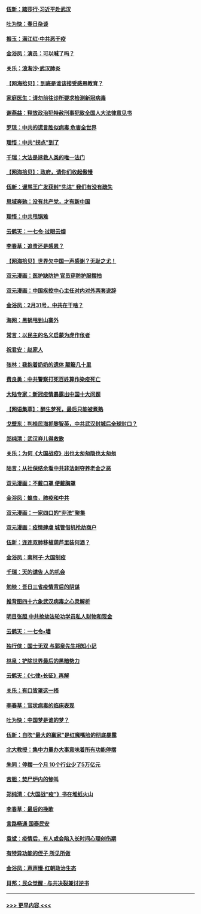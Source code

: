 #### [伍新：踏莎行‧习近平赴武汉](../pages/nsc993/n11935157.md?t=03122302) 
#### [吐为快：春日杂谈](../pages/nsc993/n11934776.md?t=03122302) 
#### [振玉：满江红‧中共恶于疫](../pages/nsc993/n11934647.md?t=03122302) 
#### [金浴凤：演员：可以喊了吗？](../pages/nsc993/n11934602.md?t=03122302) 
#### [关乐：浪淘沙·武汉肺炎](../pages/nsc993/n11931792.md?t=03122302) 
#### [【网海拾贝】：到底是谁该接受感恩教育？](../pages/nsc993/n11931552.md?t=03122302) 
#### [家庭医生：请勿前往诊所要求检测新冠病毒](../pages/nsc993/n11929190.md?t=03122302) 
#### [谢燕益：释放政治犯特赦刑事犯致全国人大法律意见书](../pages/nsc993/n11928978.md?t=03122302) 
#### [罗琼：中共的谎言胜似病毒 危害全世界](../pages/nsc993/n11922636.md?t=03122302) 
#### [理悟：中共“拐点”到了](../pages/nsc993/n11928496.md?t=03122302) 
#### [千瑞：大法是拯救人类的唯一法门](../pages/nsc993/n11927637.md?t=03122302) 
#### [【网海拾贝】：政府，请你们收起傲慢](../pages/nsc993/n11926932.md?t=03122302) 
#### [伍新：谩骂王广发获封“先进” 我们有没有疏失](../pages/nsc993/n11926101.md?t=03122302) 
#### [思域奔驰：没有共产党，才有新中国](../pages/nsc993/n11926058.md?t=03122302) 
#### [理悟：中共甩锅难](../pages/nsc993/n11925355.md?t=03122302) 
#### [云鹤天：一七令·过眼云烟](../pages/nsc993/n11925284.md?t=03122302) 
#### [李春草：追责还是感恩？](../pages/nsc993/n11925274.md?t=03122302) 
#### [【网海拾贝】世界欠中国一声感谢？无耻之尤！](../pages/nsc993/n11925239.md?t=03122302) 
#### [双元漫画：医护缺防护 官员穿防护服摆拍](../pages/nsc993/n11923899.md?t=03122302) 
#### [双元漫画：中国疾控中心主任对内对外两套说辞](../pages/nsc993/n11921994.md?t=03122302) 
#### [金浴凤：2月31号，中共在干啥？](../pages/nsc993/n11922706.md?t=03122302) 
#### [海网：黑锅甩到山寨外](../pages/nsc993/n11922688.md?t=03122302) 
#### [常言：以民主的名义启蒙为虎作伥者](../pages/nsc993/n11922217.md?t=03122302) 
#### [祝君安：赵家人](../pages/nsc993/n11922209.md?t=03122302) 
#### [张林：我抱着奶奶的遗体 颠簸几十里](../pages/nsc993/n11920945.md?t=03122302) 
#### [费良勇：中共警察打死百姓算作染疫死亡](../pages/nsc993/n11919264.md?t=03122302) 
#### [大陆专家：新冠疫情暴露出中国十大问题](../pages/nsc993/n11919187.md?t=03122302) 
#### [【网语集萃】：醉生梦死，最后只能被煮熟](../pages/nsc993/n11918994.md?t=03122302) 
#### [戈壁东：判桂民海抓黎智英，中共武汉封城后全球封口？](../pages/nsc993/n11917982.md?t=03122302) 
#### [郑纯清：武汉弃儿得救歌](../pages/nsc993/n11917881.md?t=03122302) 
#### [关乐：为何《大国战疫》出也太匆匆隐也太匆匆](../pages/nsc993/n11917792.md?t=03122302) 
#### [陆言：从社保结余看中共非法剥夺养老金之恶](../pages/nsc993/n11917084.md?t=03122302) 
#### [双元漫画：不戴口罩 便戴胸罩](../pages/nsc993/n11916447.md?t=03122302) 
#### [金浴凤：蝗虫，肺疫和中共](../pages/nsc993/n11916904.md?t=03122302) 
#### [双元漫画：一家四口的“非法”聚集](../pages/nsc993/n11916378.md?t=03122302) 
#### [双元漫画：疫情肆虐 城管借机抢劫商户](../pages/nsc993/n11916310.md?t=03122302) 
#### [伍新：连连双肺移植葫芦里装何酒？](../pages/nsc993/n11913667.md?t=03122302) 
#### [金浴凤：南柯子·大国制疫](../pages/nsc993/n11913657.md?t=03122302) 
#### [千瑞：天的谴告  人的机会](../pages/nsc993/n11913309.md?t=03122302) 
#### [勉映：吾日三省疫情背后的阴谋](../pages/nsc993/n11913079.md?t=03122302) 
#### [推背图四十六象武汉病毒之心灵解析](../pages/nsc993/n11911761.md?t=03122302) 
#### [明目张胆 中共抢劫法轮功学员私人财物和现金](../pages/nsc993/n11910262.md?t=03122302) 
#### [云鹤天：一七令▪墙](../pages/nsc993/n11910627.md?t=03122302) 
#### [独行侠：国士无双 与郭泉先生相知小记](../pages/nsc993/n11910613.md?t=03122302) 
#### [林泉：铲除世界最后的黑暗势力](../pages/nsc993/n11909320.md?t=03122302) 
#### [云鹤天：《七律▪长征》再解](../pages/nsc993/n11909327.md?t=03122302) 
#### [关乐：有口皆罩这一捂](../pages/nsc993/n11908393.md?t=03122302) 
#### [李春草：官状病毒的临床表现](../pages/nsc993/n11908339.md?t=03122302) 
#### [吐为快：中国梦是谁的梦？](../pages/nsc993/n11906564.md?t=03122302) 
#### [伍新：自吹“最大的赢家”是红魔嘴脸的彻底暴露](../pages/nsc993/n11906407.md?t=03122302) 
#### [北大教授：集中力量办大事意味着所有功能停摆](../pages/nsc993/n11904800.md?t=03122302) 
#### [朱同：停摆一个月 10个行业少了5万亿元](../pages/nsc993/n11904498.md?t=03122302) 
#### [苦胆：焚尸炉内的惨叫](../pages/nsc993/n11904479.md?t=03122302) 
#### [郑纯清：《大国战“疫”》书在堆纸火山](../pages/nsc993/n11904450.md?t=03122302) 
#### [李春草：最后的挽歌](../pages/nsc993/n11904441.md?t=03122302) 
#### [言路畅通 国泰民安](../pages/nsc993/n11904222.md?t=03122302) 
#### [袁斌：疫情后，有人或会陷入长时间心理创伤期](../pages/nsc993/n11901514.md?t=03122302) 
#### [有特异功能的侄子 所见所做](../pages/nsc993/n11901154.md?t=03122302) 
#### [金浴凤：声声慢‧红朝政治生态](../pages/nsc993/n11899553.md?t=03122302) 
#### [肖邦：民众觉醒 · 与共决裂兼讨逆书](../pages/nsc993/n11898435.md?t=03122302) 

----
#### [ >>> 更早内容 <<< ](../indexes/nsc993-earlier.md)
